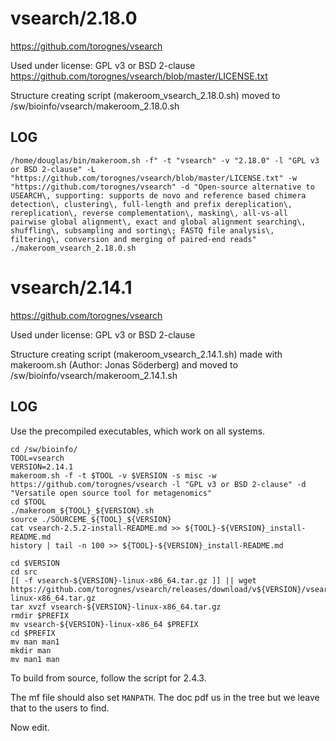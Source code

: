 vsearch/2.18.0
========================

<https://github.com/torognes/vsearch>

Used under license:
GPL v3 or BSD 2-clause
<https://github.com/torognes/vsearch/blob/master/LICENSE.txt>

Structure creating script (makeroom_vsearch_2.18.0.sh) moved to /sw/bioinfo/vsearch/makeroom_2.18.0.sh

LOG
---

    /home/douglas/bin/makeroom.sh -f" -t "vsearch" -v "2.18.0" -l "GPL v3 or BSD 2-clause" -L "https://github.com/torognes/vsearch/blob/master/LICENSE.txt" -w "https://github.com/torognes/vsearch" -d "Open-source alternative to USEARCH\, supporting: supports de novo and reference based chimera detection\, clustering\, full-length and prefix dereplication\, rereplication\, reverse complementation\, masking\, all-vs-all pairwise global alignment\, exact and global alignment searching\, shuffling\, subsampling and sorting\; FASTQ file analysis\, filtering\, conversion and merging of paired-end reads"
    ./makeroom_vsearch_2.18.0.sh
vsearch/2.14.1
========================

<https://github.com/torognes/vsearch>

Used under license:
GPL v3 or BSD 2-clause

Structure creating script (makeroom_vsearch_2.14.1.sh) made with makeroom.sh (Author: Jonas Söderberg) and moved to /sw/bioinfo/vsearch/makeroom_2.14.1.sh


LOG
---

Use the precompiled executables, which work on all systems.

    cd /sw/bioinfo/
    TOOL=vsearch
    VERSION=2.14.1
    makeroom.sh -f -t $TOOL -v $VERSION -s misc -w https://github.com/torognes/vsearch -l "GPL v3 or BSD 2-clause" -d "Versatile open source tool for metagenomics"
    cd $TOOL
    ./makeroom_${TOOL}_${VERSION}.sh 
    source ./SOURCEME_${TOOL}_${VERSION}
    cat vsearch-2.5.2-install-README.md >> ${TOOL}-${VERSION}_install-README.md
    history | tail -n 100 >> ${TOOL}-${VERSION}_install-README.md

    cd $VERSION
    cd src
    [[ -f vsearch-${VERSION}-linux-x86_64.tar.gz ]] || wget https://github.com/torognes/vsearch/releases/download/v${VERSION}/vsearch-${VERSION}-linux-x86_64.tar.gz
    tar xvzf vsearch-${VERSION}-linux-x86_64.tar.gz
    rmdir $PREFIX
    mv vsearch-${VERSION}-linux-x86_64 $PREFIX
    cd $PREFIX
    mv man man1
    mkdir man
    mv man1 man


To build from source, follow the script for 2.4.3.

The mf file should also set `MANPATH`.  The doc pdf us in the tree but we leave that to the users to find.

Now edit.
